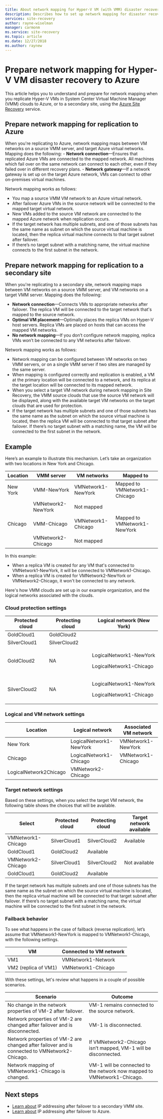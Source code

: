 ```yaml
---
title: About network mapping for Hyper-V VM (with VMM) disaster recovery to Azure with Site Recovery | Microsoft Docs
description: Describes how to set up network mapping for disaster recovery of Hyper-V VMs (managed in VMM clouds) to Azure, with Azure Site Recovery.
services: site-recovery
author: rayne-wiselman
manager: carmonm
ms.service: site-recovery
ms.topic: article
ms.date: 12/27/2018
ms.author: raynew
---
```



# Prepare network mapping for Hyper-V VM disaster recovery to Azure


This article helps you to understand and prepare for network mapping when you replicate Hyper-V VMs in System Center Virtual Machine Manager (VMM) clouds to Azure, or to a secondary site, using the [Azure Site Recovery](site-recovery-overview.md) service.


## Prepare network mapping for replication to Azure

When you're replicating to Azure, network mapping maps between VM networks on a source VMM server, and target Azure virtual networks. Mapping does the following:
    -  **Network connection**—Ensures that replicated Azure VMs are connected to the mapped network. All machines which fail over on the same network can connect to each other, even if they failed over in different recovery plans.
    - **Network gateway**—If a network gateway is set up on the target Azure network, VMs can connect to other on-premises virtual machines.

Network mapping works as follows:

- You map a source VMM VM network to an Azure virtual network.
- After failover Azure VMs in the source network will be connected to the mapped target virtual network.
- New VMs added to the source VM network are connected to the mapped Azure network when replication occurs.
- If the target network has multiple subnets, and one of those subnets has the same name as subnet on which the source virtual machine is located, then the replica virtual machine connects to that target subnet after failover.
- If there’s no target subnet with a matching name, the virtual machine connects to the first subnet in the network.

## Prepare network mapping for replication to a secondary site

When you're replicating to a secondary site, network mapping maps between VM networks on a source VMM server, and VM networks on a target VMM server. Mapping does the following:

- **Network connection**—Connects VMs to appropriate networks after failover. The replica VM will be connected to the target network that's mapped to the source network.
- **Optimal VM placement**—Optimally places the replica VMs on Hyper-V host servers. Replica VMs are placed on hosts that can access the mapped VM networks.
- **No network mapping**—If you don’t configure network mapping, replica VMs won’t be connected to any VM networks after failover.

Network mapping works as follows:

- Network mapping can be configured between VM networks on two VMM servers, or on a single VMM server if two sites are managed by the same server.
- When mapping is configured correctly and replication is enabled, a VM at the primary location will be connected to a network, and its replica at the target location will be connected to its mapped network.
- When you select a target VM network during network mapping in Site Recovery, the VMM source clouds that use the source VM network will be displayed, along with the available target VM networks on the target clouds that are used for protection.
- If the target network has multiple subnets and one of those subnets has the same name as the subnet on which the source virtual machine is located, then the replica VM will be connected to that target subnet after failover. If there’s no target subnet with a matching name, the VM will be connected to the first subnet in the network.

## Example

Here’s an example to illustrate this mechanism. Let’s take an organization with two locations in New York and Chicago.

**Location** | **VMM server** | **VM networks** | **Mapped to**
---|---|---|---
New York | VMM-NewYork| VMNetwork1-NewYork | Mapped to VMNetwork1-Chicago
 |  | VMNetwork2-NewYork | Not mapped
Chicago | VMM-Chicago| VMNetwork1-Chicago | Mapped to VMNetwork1-NewYork
 | | VMNetwork2-Chicago | Not mapped

In this example:

- When a replica VM is created for any VM that's connected to VMNetwork1-NewYork, it will be connected to VMNetwork1-Chicago.
- When a replica VM is created for VMNetwork2-NewYork or VMNetwork2-Chicago, it won't be connected to any network.

Here's how VMM clouds are set up in our example organization, and the logical networks associated with the clouds.

### Cloud protection settings

**Protected cloud** | **Protecting cloud** | **Logical network (New York)**  
---|---|---
GoldCloud1 | GoldCloud2 |
SilverCloud1| SilverCloud2 |
GoldCloud2 | <p>NA</p><p></p> | <p>LogicalNetwork1-NewYork</p><p>LogicalNetwork1-Chicago</p>
SilverCloud2 | <p>NA</p><p></p> | <p>LogicalNetwork1-NewYork</p><p>LogicalNetwork1-Chicago</p>

### Logical and VM network settings

**Location** | **Logical network** | **Associated VM network**
---|---|---
New York | LogicalNetwork1-NewYork | VMNetwork1-NewYork
Chicago | LogicalNetwork1-Chicago | VMNetwork1-Chicago
 | LogicalNetwork2Chicago | VMNetwork2-Chicago

### Target network settings

Based on these settings, when you select the target VM network, the following table shows the choices that will be available.

**Select** | **Protected cloud** | **Protecting cloud** | **Target network available**
---|---|---|---
VMNetwork1-Chicago | SilverCloud1 | SilverCloud2 | Available
 | GoldCloud1 | GoldCloud2 | Available
VMNetwork2-Chicago | SilverCloud1 | SilverCloud2 | Not available
 | GoldCloud1 | GoldCloud2 | Available


If the target network has multiple subnets and one of those subnets has the same name as the subnet on which the source virtual machine is located, then the replica virtual machine will be connected to that target subnet after failover. If there’s no target subnet with a matching name, the virtual machine will be connected to the first subnet in the network.


### Failback behavior

To see what happens in the case of failback (reverse replication), let’s assume that VMNetwork1-NewYork is mapped to VMNetwork1-Chicago, with the following settings.


**VM** | **Connected to VM network**
---|---
VM1 | VMNetwork1-Network
VM2 (replica of VM1) | VMNetwork1-Chicago

With these settings, let's review what happens in a couple of possible scenarios.

**Scenario** | **Outcome**
---|---
No change in the network properties of VM-2 after failover. | VM-1 remains connected to the source network.
Network properties of VM-2 are changed after failover and is disconnected. | VM-1 is disconnected.
Network properties of VM-2 are changed after failover and is connected to VMNetwork2-Chicago. | If VMNetwork2-Chicago isn’t mapped, VM-1 will be disconnected.
Network mapping of VMNetwork1-Chicago is changed. | VM-1 will be connected to the network now mapped to VMNetwork1-Chicago.



## Next steps

- [Learn about](hyper-v-vmm-networking.md) IP addressing after failover to a secondary VMM site.
- [Learn about](concepts-on-premises-to-azure-networking.md) IP addressing after failover to Azure.
